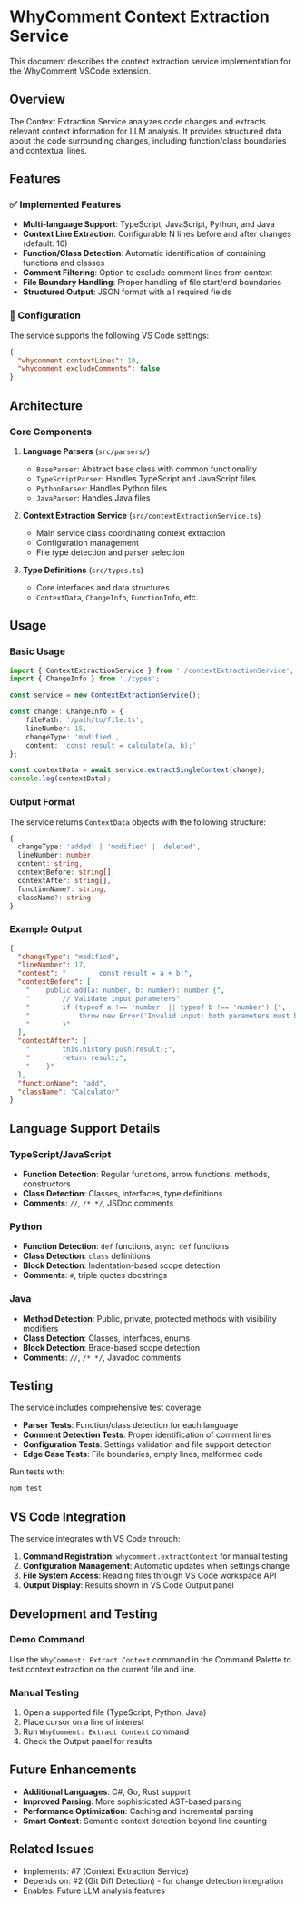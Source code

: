 # WhyComment Context Extraction Service

This document describes the context extraction service implementation for the WhyComment VSCode extension.

## Overview

The Context Extraction Service analyzes code changes and extracts relevant context information for LLM analysis. It provides structured data about the code surrounding changes, including function/class boundaries and contextual lines.

## Features

### ✅ Implemented Features

- **Multi-language Support**: TypeScript, JavaScript, Python, and Java
- **Context Line Extraction**: Configurable N lines before and after changes (default: 10)
- **Function/Class Detection**: Automatic identification of containing functions and classes
- **Comment Filtering**: Option to exclude comment lines from context
- **File Boundary Handling**: Proper handling of file start/end boundaries
- **Structured Output**: JSON format with all required fields

### 🔧 Configuration

The service supports the following VS Code settings:

```json
{
  "whycomment.contextLines": 10,
  "whycomment.excludeComments": false
}
```

## Architecture

### Core Components

1. **Language Parsers** (`src/parsers/`)
   - `BaseParser`: Abstract base class with common functionality
   - `TypeScriptParser`: Handles TypeScript and JavaScript files
   - `PythonParser`: Handles Python files  
   - `JavaParser`: Handles Java files

2. **Context Extraction Service** (`src/contextExtractionService.ts`)
   - Main service class coordinating context extraction
   - Configuration management
   - File type detection and parser selection

3. **Type Definitions** (`src/types.ts`)
   - Core interfaces and data structures
   - `ContextData`, `ChangeInfo`, `FunctionInfo`, etc.

## Usage

### Basic Usage

```typescript
import { ContextExtractionService } from './contextExtractionService';
import { ChangeInfo } from './types';

const service = new ContextExtractionService();

const change: ChangeInfo = {
    filePath: '/path/to/file.ts',
    lineNumber: 15,
    changeType: 'modified',
    content: 'const result = calculate(a, b);'
};

const contextData = await service.extractSingleContext(change);
console.log(contextData);
```

### Output Format

The service returns `ContextData` objects with the following structure:

```typescript
{
  changeType: 'added' | 'modified' | 'deleted',
  lineNumber: number,
  content: string,
  contextBefore: string[],
  contextAfter: string[],
  functionName?: string,
  className?: string
}
```

### Example Output

```json
{
  "changeType": "modified",
  "lineNumber": 17,
  "content": "        const result = a + b;",
  "contextBefore": [
    "    public add(a: number, b: number): number {",
    "        // Validate input parameters",
    "        if (typeof a !== 'number' || typeof b !== 'number') {",
    "            throw new Error('Invalid input: both parameters must be numbers');",
    "        }"
  ],
  "contextAfter": [
    "        this.history.push(result);",
    "        return result;",
    "    }"
  ],
  "functionName": "add",
  "className": "Calculator"
}
```

## Language Support Details

### TypeScript/JavaScript
- **Function Detection**: Regular functions, arrow functions, methods, constructors
- **Class Detection**: Classes, interfaces, type definitions  
- **Comments**: `//`, `/* */`, JSDoc comments

### Python
- **Function Detection**: `def` functions, `async def` functions
- **Class Detection**: `class` definitions
- **Block Detection**: Indentation-based scope detection
- **Comments**: `#`, triple quotes docstrings

### Java
- **Method Detection**: Public, private, protected methods with visibility modifiers
- **Class Detection**: Classes, interfaces, enums
- **Block Detection**: Brace-based scope detection
- **Comments**: `//`, `/* */`, Javadoc comments

## Testing

The service includes comprehensive test coverage:

- **Parser Tests**: Function/class detection for each language
- **Comment Detection Tests**: Proper identification of comment lines
- **Configuration Tests**: Settings validation and file support detection
- **Edge Case Tests**: File boundaries, empty lines, malformed code

Run tests with:
```bash
npm test
```

## VS Code Integration

The service integrates with VS Code through:

1. **Command Registration**: `whycomment.extractContext` for manual testing
2. **Configuration Management**: Automatic updates when settings change
3. **File System Access**: Reading files through VS Code workspace API
4. **Output Display**: Results shown in VS Code Output panel

## Development and Testing

### Demo Command

Use the `WhyComment: Extract Context` command in the Command Palette to test context extraction on the current file and line.

### Manual Testing

1. Open a supported file (TypeScript, Python, Java)
2. Place cursor on a line of interest
3. Run `WhyComment: Extract Context` command
4. Check the Output panel for results

## Future Enhancements

- **Additional Languages**: C#, Go, Rust support
- **Improved Parsing**: More sophisticated AST-based parsing
- **Performance Optimization**: Caching and incremental parsing
- **Smart Context**: Semantic context detection beyond line counting

## Related Issues

- Implements: #7 (Context Extraction Service)
- Depends on: #2 (Git Diff Detection) - for change detection integration
- Enables: Future LLM analysis features